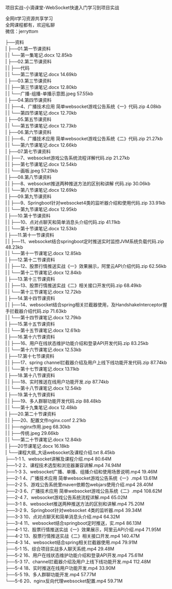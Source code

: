 项目实战-小滴课堂-WebSocket快速入门学习到项目实战

全网it学习资源共享学习<br>全网课程都有，欢迎私聊<br>微信：jerryttom<br>

├──资料<br> | ├──01.第一节课资料<br> | | └──第一集笔记.docx 12.85kb<br> | ├──02.第二节课资料<br> | | ├──代码<br> | | └──第二节课笔记.docx 14.69kb<br> | ├──03.第三节课资料<br> | | ├──第三节课笔记.docx 12.80kb<br> | | └──广播-组播-单播示意图.jpeg 57.55kb<br> | ├──04.第四节课资料<br> | | ├──4、广播技术应用 简单websocket游戏公告系统《一》代码.zip 4.08kb<br> | | └──第四节课笔记.docx 12.70kb<br> | ├──05.第五节课资料<br> | | └──第五节课笔记.docx 12.73kb<br> | ├──06.第六节课资料<br> | | ├──6、广播技术应用 简单websocket游戏公告系统《二》代码.zip 21.27kb<br> | | └──第六节课笔记.docx 12.66kb<br> | ├──07.第七节课资料<br> | | ├──7、websocket游戏公告系统流程详解代码.zip 21.27kb<br> | | ├──第七节课笔记.docx 12.54kb<br> | | └──画板.jpeg 57.29kb<br> | ├──08.第八节课资料<br> | | ├──8、websocket推送两种推送方法的区别和讲解 代码.zip 30.06kb<br> | | └──第八节课笔记.docx 12.69kb<br> | ├──09.第九节课资料<br> | | ├──9、Springboot针对websocket4类的监听器介绍和使用代码.zip 33.91kb<br> | | └──第九节课笔记.docx 12.95kb<br> | ├──10.第十节课资料<br> | | ├──10、点对点聊天和简单消息头介绍代码.zip 41.11kb<br> | | └──第十节课笔记.docx 12.53kb<br> | ├──11.第十一节课资料<br> | | ├──11、websocket结合springboot定时推送实时监控JVM系统负载代码.zip 48.23kb<br> | | └──第十一节课笔记.docx 12.85kb<br> | ├──12.第十二节课资料<br> | | ├──12、股票行情推送实战《一》效果展示，阿里云API介绍代码.zip 62.56kb<br> | | └──第十二节课笔记.docx 12.84kb<br> | ├──13.第十三节课资料<br> | | ├──13、股票行情推送实战《二》相关接口开发代码.zip 68.49kb<br> | | └──第十三节课笔记.docx 12.72kb<br> | ├──14.第十四节课资料<br> | | ├──14、websocket结合spring相关拦截器使用，及HandshakeInterceptor握手拦截器介绍代码.zip 71.63kb<br> | | └──第十四节课笔记.docx 12.79kb<br> | ├──15.第十五节课资料<br> | | └──第十五节课笔记.docx 12.61kb<br> | ├──16.第十六节课资料<br> | | ├──16、用户在线状态维护功能介绍和登录API开发代码.zip 83.25kb<br> | | └──第十六节课笔记.docx 12.53kb<br> | ├──17.第十七节课资料<br> | | ├──17、spring channel拦截器介绍及用户上线下线功能开发代码.zip 87.74kb<br> | | └──第十七节课笔记.docx 13.11kb<br> | ├──18.第十八节课资料<br> | | ├──18、实时推送在线用户功能开发.zip 87.74kb<br> | | └──第十八节课笔记.docx 12.54kb<br> | ├──19.第十九节课资料<br> | | ├──19、多人群聊功能开发代码.zip 88.48kb<br> | | └──第十九集笔记.docx 12.48kb<br> | ├──20.第二十节课资料<br> | | ├──20、配置文件nginx.conf 2.21kb<br> | | ├──nginx作用.jpeg 68.30kb<br> | | ├──传统.jpeg 29.66kb<br> | | └──第二十节课笔记.docx 12.84kb<br> | ├──20节课笔记.docx 16.18kb<br> | └──课程大纲_大话websocket及课程介绍.txt 8.45kb<br> ├──1-1 1、websocket讲解及课程介绍.mp4 80.64M<br> ├──1-2 2、课程技术选型和浏览器兼容讲解.mp4 74.94M<br> ├──1-3 3、websocket广播、单播、组播介绍和使用场景说明.mp4 19.46M<br> ├──2-1 4、广播技术应用 简单websocket游戏公告系统《一》.mp4 13.61M<br> ├──2-2 5、游戏公告系统里maven依赖包webjars使用介绍.mp4 28.40M<br> ├──2-3 6、广播技术应用 简单websocket游戏公告系统《二》.mp4 108.62M<br> ├──2-4 7、websocket游戏公告系统流程详解.mp4 65.02M<br> ├──3-1 8、websocket推送两种推送方法的区别和讲解.mp4 75.20M<br> ├──3-2 9、Springboot针对websocket 4类的监听器.mp4 39.34M<br> ├──3-3 10、点对点聊天和简单消息头介绍.mp4 64.32M<br> ├──3-4 11、websocket结合springboot定时推送，实.mp4 86.13M<br> ├──4-1 12、股票行情推送实战《一》效果展示，阿里云API介绍.mp4 71.95M<br> ├──4-2 13、股票行情推送实战《二》相关接口开发.mp4 140.47M<br> ├──4-3 14、websocket结合spring相关拦截器使用.mp4 79.91M<br> ├──5-1 15、综合项目实战多人聊天系统.mp4 29.48M<br> ├──5-2 16、用户在线状态维护功能介绍和登录API开发.mp4 75.61M<br> ├──5-3 17、channel拦截器介绍及用户上线下线功能开发.mp4 112.48M<br> ├──5-4 18、实时推送在线用户功能开发.mp4 33.90M<br> ├──5-5 19、多人群聊功能开发.mp4 57.77M<br> └──5-6 20、nginx反向代理websocket配置.mp4 59.71M